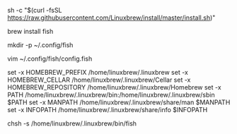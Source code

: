 sh -c "$(curl -fsSL https://raw.githubusercontent.com/Linuxbrew/install/master/install.sh)"

brew install fish

mkdir -p ~/.config/fish

vim ~/.config/fish/config.fish

set -x HOMEBREW_PREFIX /home/linuxbrew/.linuxbrew
set -x HOMEBREW_CELLAR /home/linuxbrew/.linuxbrew/Cellar
set -x HOMEBREW_REPOSITORY /home/linuxbrew/.linuxbrew/Homebrew
set -x PATH /home/linuxbrew/.linuxbrew/bin:/home/linuxbrew/.linuxbrew/sbin $PATH
set -x MANPATH /home/linuxbrew/.linuxbrew/share/man $MANPATH
set -x INFOPATH /home/linuxbrew/.linuxbrew/share/info $INFOPATH


chsh -s /home/linuxbrew/.linuxbrew/bin/fish
